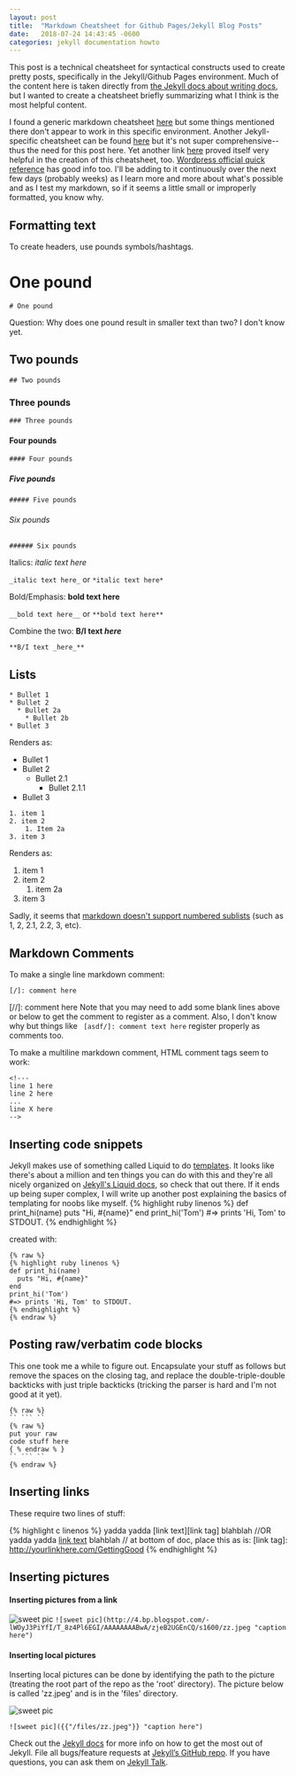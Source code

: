 ```yaml
---
layout: post
title:  "Markdown Cheatsheet for Github Pages/Jekyll Blog Posts"
date:   2018-07-24 14:43:45 -0600
categories: jekyll documentation howto
---
```


This post is a technical cheatsheet for syntactical constructs used to create pretty posts, specifically in the Jekyll/Github Pages environment. 
Much of the content here is taken directly from [the Jekyll docs about writing docs][jekyll-post-docs], but I wanted to create a cheatsheet briefly summarizing what I think is the most helpful content.

I found a generic markdown cheatsheet [here][cheatsheet] but some things mentioned there don't appear to work in this specific environment. Another Jekyll-specific cheatsheet can be found [here][cheatsheet2] but it's not super comprehensive-- thus the need for this post here. 
Yet another link [here](http://nestacms.com/docs/creating-content/markdown-cheat-sheet) proved itself very helpful in the creation of this cheatsheet, too. 
[Wordpress official quick reference](https://en.support.wordpress.com/markdown-quick-reference/) has good info too.
I'll be adding to it continuously over the next few days (probably weeks) as I learn more and more about what's possible and as I test my markdown, so if it seems a little small or improperly formatted, you know why. 

## Formatting text

To create headers, use pounds symbols/hashtags. 

# One pound

``` # One pound ```

Question: Why does one pound result in smaller text than two? I don't know yet. 

## Two pounds

```## Two pounds```

### Three pounds

```### Three pounds```

#### Four pounds

```#### Four pounds```

##### Five pounds

```##### Five pounds```

###### Six pounds

```###### Six pounds```


Italics: _italic text here_

``` _italic text here_ ```
or
``` *italic text here* ```

Bold/Emphasis: **bold text here**

``` __bold text here__ ```
or
``` **bold text here** ```

Combine the two: **B/I text _here_**

``` **B/I text _here_** ```

## Lists
```
* Bullet 1
* Bullet 2
  * Bullet 2a
    * Bullet 2b
* Bullet 3
```
Renders as:
* Bullet 1
* Bullet 2
  * Bullet 2.1
    * Bullet 2.1.1
* Bullet 3


```
1. item 1
2. item 2
	1. Item 2a
3. item 3
```
Renders as:

1. item 1
2. item 2
	1. item 2a
3. item 3

Sadly, it seems that [markdown doesn't support numbered sublists](https://meta.stackexchange.com/questions/85474/how-to-write-nested-numbered-lists) (such as 1, 2, 2.1, 2.2, 3, etc).  


## Markdown Comments

To make a single line markdown comment:

``` [/]: comment here ```

[//]: comment here
Note that you may need to add some blank lines above or below to get the comment to register as a comment. Also, I don't know why but things like ``` [asdf/]: comment text here``` register properly as comments too. 

To make a multiline markdown comment, HTML comment tags seem to work:

```
<!--- 
line 1 here
line 2 here
...
line X here
-->
```

## Inserting code snippets

Jekyll makes use of something called Liquid to do [templates](https://stackoverflow.com/questions/4026597/what-is-a-templating-language). It looks like there's about a million and ten things you can do with this and they're all nicely organized on [Jekyll's Liquid docs](https://jekyllrb.com/docs/templates/), so check that out there. 
If it ends up being super complex, I will write up another post explaining the basics of templating for noobs like myself. 
{% highlight ruby linenos %}
def print_hi(name)
  puts "Hi, #{name}"
end
print_hi('Tom')
#=> prints 'Hi, Tom' to STDOUT.
{% endhighlight %}

created with:

```
{% raw %}
{% highlight ruby linenos %}
def print_hi(name)
  puts "Hi, #{name}"
end
print_hi('Tom')
#=> prints 'Hi, Tom' to STDOUT.
{% endhighlight %}
{% endraw %}
```

## Posting raw/verbatim code blocks
This one took me a while to figure out. Encapsulate your stuff as follows but remove the spaces on the closing tag, and replace the double-triple-double backticks with just triple backticks (tricking the parser is hard and I'm not good at it yet).

```
{% raw %}
`` ``` `` 
{% raw %}
put your raw 
code stuff here
{ % endraw % }
`` ``` ``
{% endraw %}
```

## Inserting links


These require two lines of stuff:

{% highlight c linenos %}
yadda yadda [link text][link tag] blahblah
//OR
yadda yadda [link text](http://yourlinkhere.com/GettingGood) blahblah
// at bottom of doc, place this as is:
[link tag]: http://yourlinkhere.com/GettingGood
{% endhighlight %}



## Inserting pictures

#### Inserting pictures from a link

![sweet pic](http://4.bp.blogspot.com/-lWOyJ3PiYfI/T_8z4Pl6EGI/AAAAAAAABwA/zjeB2UGEnCQ/s1600/zz.jpeg "caption here")
```![sweet pic](http://4.bp.blogspot.com/-lWOyJ3PiYfI/T_8z4Pl6EGI/AAAAAAAABwA/zjeB2UGEnCQ/s1600/zz.jpeg "caption here")```


#### Inserting local pictures
Inserting local pictures can be done by identifying the path to the picture (treating the root part of the repo as the 'root' directory). The picture below is called 'zz.jpeg' and is in the 'files' directory. 

![sweet pic]({{"/files/zz.jpeg"}} "caption here")

```![sweet pic]({{"/files/zz.jpeg"}} "caption here")```

Check out the [Jekyll docs][jekyll-docs] for more info on how to get the most out of Jekyll. File all bugs/feature requests at [Jekyll’s GitHub repo][jekyll-gh]. If you have questions, you can ask them on [Jekyll Talk][jekyll-talk].

[jekyll-docs]: https://jekyllrb.com/docs/home
[jekyll-gh]:   https://github.com/jekyll/jekyll
[jekyll-talk]: https://talk.jekyllrb.com/
[jekyll-post-docs]: https://jekyllrb.com/docs/posts/
[cheatsheet]: https://github.com/adam-p/markdown-here/wiki/Markdown-Cheatsheet
[cheatsheet2]: https://gist.github.com/roachhd/779fa77e9b90fe945b0c

